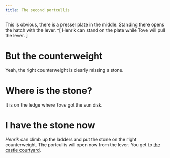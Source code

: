 ```yaml
---
title: The second portcullis
---
```


This is obvious, there is a presser plate in the middle. Standing there opens the hatch with the lever. ^[ Henrik can stand on the plate while Tove will pull the lever. ]

# But the counterweight
Yeah, the right counterweight is clearly missing a stone.

# Where is the stone?
It is on the ledge where *Tove* got the sun disk.

# I have the stone now
*Henrik* can climb up the ladders and put the stone on the right counterweight. The portcullis will open now from the lever. You get to [the castle courtyard](../02-castle/index.md).
